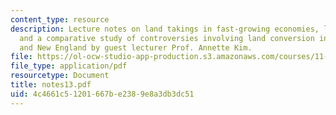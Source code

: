 ```yaml
---
content_type: resource
description: Lecture notes on land takings in fast-growing economies, land policy,
  and a comparative study of controversies involving land conversion in Vietnam, China
  and New England by guest lecturer Prof. Annette Kim.
file: https://ol-ocw-studio-app-production.s3.amazonaws.com/courses/11-201-gateway-planning-action-fall-2007/4c4661c51201667be2389e8a3db3dc51_notes13.pdf
file_type: application/pdf
resourcetype: Document
title: notes13.pdf
uid: 4c4661c5-1201-667b-e238-9e8a3db3dc51
---
```

